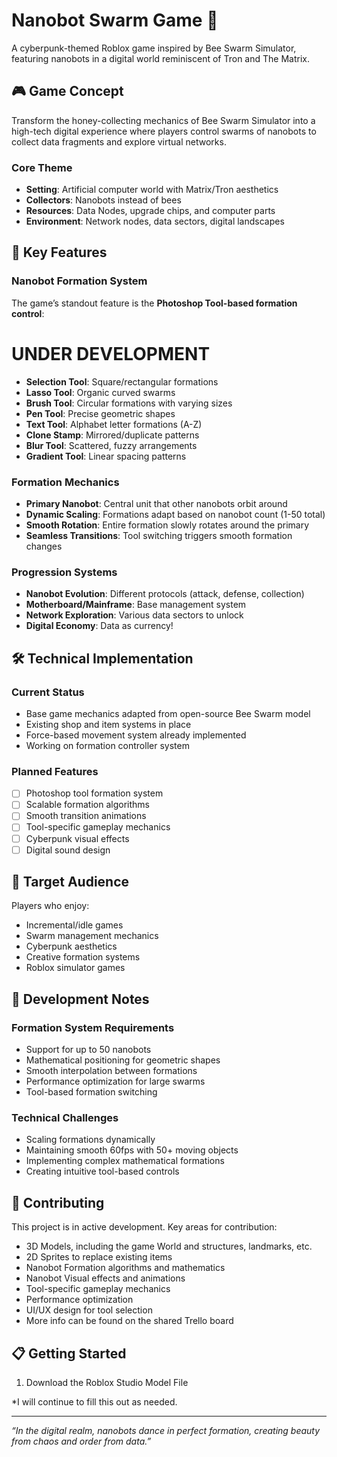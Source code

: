 # Nanobot Swarm Game 🤖

A cyberpunk-themed Roblox game inspired by Bee Swarm Simulator, featuring nanobots in a digital world reminiscent of Tron and The Matrix.

## 🎮 Game Concept

Transform the honey-collecting mechanics of Bee Swarm Simulator into a high-tech digital experience where players control swarms of nanobots to collect data fragments and explore virtual networks.

### Core Theme

- **Setting**: Artificial computer world with Matrix/Tron aesthetics
- **Collectors**: Nanobots instead of bees
- **Resources**: Data Nodes, upgrade chips, and computer parts
- **Environment**: Network nodes, data sectors, digital landscapes

## 🚀 Key Features

### Nanobot Formation System

The game’s standout feature is the **Photoshop Tool-based formation control**:
# UNDER DEVELOPMENT
- **Selection Tool**: Square/rectangular formations
- **Lasso Tool**: Organic curved swarms
- **Brush Tool**: Circular formations with varying sizes
- **Pen Tool**: Precise geometric shapes
- **Text Tool**: Alphabet letter formations (A-Z)
- **Clone Stamp**: Mirrored/duplicate patterns
- **Blur Tool**: Scattered, fuzzy arrangements
- **Gradient Tool**: Linear spacing patterns

### Formation Mechanics

- **Primary Nanobot**: Central unit that other nanobots orbit around
- **Dynamic Scaling**: Formations adapt based on nanobot count (1-50 total)
- **Smooth Rotation**: Entire formation slowly rotates around the primary
- **Seamless Transitions**: Tool switching triggers smooth formation changes

### Progression Systems

- **Nanobot Evolution**: Different protocols (attack, defense, collection) 
- **Motherboard/Mainframe**: Base management system
- **Network Exploration**: Various data sectors to unlock
- **Digital Economy**: Data as currency!

## 🛠 Technical Implementation

### Current Status

- Base game mechanics adapted from open-source Bee Swarm model
- Existing shop and item systems in place
- Force-based movement system already implemented
- Working on formation controller system

### Planned Features

- [ ] Photoshop tool formation system
- [ ] Scalable formation algorithms
- [ ] Smooth transition animations
- [ ] Tool-specific gameplay mechanics
- [ ] Cyberpunk visual effects
- [ ] Digital sound design

## 🎯 Target Audience

Players who enjoy:

- Incremental/idle games
- Swarm management mechanics
- Cyberpunk aesthetics
- Creative formation systems
- Roblox simulator games

## 🔧 Development Notes

### Formation System Requirements

- Support for up to 50 nanobots
- Mathematical positioning for geometric shapes
- Smooth interpolation between formations
- Performance optimization for large swarms
- Tool-based formation switching

### Technical Challenges

- Scaling formations dynamically
- Maintaining smooth 60fps with 50+ moving objects
- Implementing complex mathematical formations
- Creating intuitive tool-based controls

## 🤝 Contributing

This project is in active development. Key areas for contribution:

- 3D Models, including the game World and structures, landmarks, etc.
- 2D Sprites to replace existing items
- Nanobot Formation algorithms and mathematics
- Nanobot Visual effects and animations
- Tool-specific gameplay mechanics
- Performance optimization
- UI/UX design for tool selection
- More info can be found on the shared Trello board

## 📋 Getting Started

1. Download the Roblox Studio Model File

*I will continue to fill this out as needed.

-----

*“In the digital realm, nanobots dance in perfect formation, creating beauty from chaos and order from data.”*